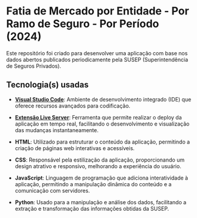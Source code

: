 
# Fatia de Mercado por Entidade - Por Ramo de Seguro - Por Período (2024)

Este repositório foi criado para desenvolver uma aplicação com base nos dados abertos publicados periodicamente pela SUSEP (Superintendência de Seguros Privados).

## Tecnologia(s) usadas

- **[Visual Studio Code](https://code.visualstudio.com/download)**: Ambiente de desenvolvimento integrado (IDE) que oferece recursos avançados para codificação.
  
- **[Extensão Live Server](https://marketplace.visualstudio.com/items?itemName=ritwickdey.LiveServer)**: Ferramenta que permite realizar o deploy da aplicação em tempo real, facilitando o desenvolvimento e visualização das mudanças instantaneamente.

- **HTML**: Utilizado para estruturar o conteúdo da aplicação, permitindo a criação de páginas web interativas e acessíveis.

- **CSS**: Responsável pela estilização da aplicação, proporcionando um design atrativo e responsivo, melhorando a experiência do usuário.

- **JavaScript**: Linguagem de programação que adiciona interatividade à aplicação, permitindo a manipulação dinâmica do conteúdo e a comunicação com servidores.

- **Python**: Usado para a manipulação e análise dos dados, facilitando a extração e transformação das informações obtidas da SUSEP.
